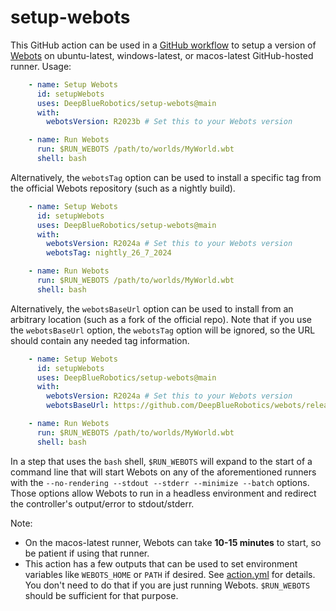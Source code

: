 # setup-webots

This GitHub action can be used in a [GitHub workflow](https://docs.github.com/en/free-pro-team@latest/actions) to setup a version of [Webots](https://cyberbotics.com/) on ubuntu-latest, windows-latest, or macos-latest GitHub-hosted runner. Usage:

``` YAML
    - name: Setup Webots
      id: setupWebots
      uses: DeepBlueRobotics/setup-webots@main
      with:
        webotsVersion: R2023b # Set this to your Webots version

    - name: Run Webots
      run: $RUN_WEBOTS /path/to/worlds/MyWorld.wbt
      shell: bash
```

Alternatively, the `webotsTag` option can be used to install a specific tag from the official Webots repository (such as a nightly build).

``` YAML
    - name: Setup Webots
      id: setupWebots
      uses: DeepBlueRobotics/setup-webots@main
      with:
        webotsVersion: R2024a # Set this to your Webots version
        webotsTag: nightly_26_7_2024

    - name: Run Webots
      run: $RUN_WEBOTS /path/to/worlds/MyWorld.wbt
      shell: bash
```

Alternatively, the `webotsBaseUrl` option can be used to install from an arbitrary location (such as
a fork of the official repo). Note that if you use the `webotsBaseUrl` option, the `webotsTag`
option will be ignored, so the URL should contain any needed tag information.

``` YAML
    - name: Setup Webots
      id: setupWebots
      uses: DeepBlueRobotics/setup-webots@main
      with:
        webotsVersion: R2024a # Set this to your Webots version
        webotsBaseUrl: https://github.com/DeepBlueRobotics/webots/releases/download/R2024a_DeepBlueSim_2024_07_28

    - name: Run Webots
      run: $RUN_WEBOTS /path/to/worlds/MyWorld.wbt
      shell: bash
```

In a step that uses the `bash` shell, `$RUN_WEBOTS` will expand to the start of a command line that will start Webots on any of the aforementioned runners with the `--no-rendering --stdout --stderr --minimize --batch` options. Those options allow Webots to run in a headless environment and redirect the controller's output/error to stdout/stderr.

Note:
 - On the macos-latest runner, Webots can take **10-15 minutes** to start, so be patient if using that runner.
 - This action has a few outputs that can be used to set environment variables like `WEBOTS_HOME` or `PATH` if desired. See [action.yml](action.yml) for details. You don't need to do that if you are just running Webots. `$RUN_WEBOTS` should be sufficient for that purpose.
